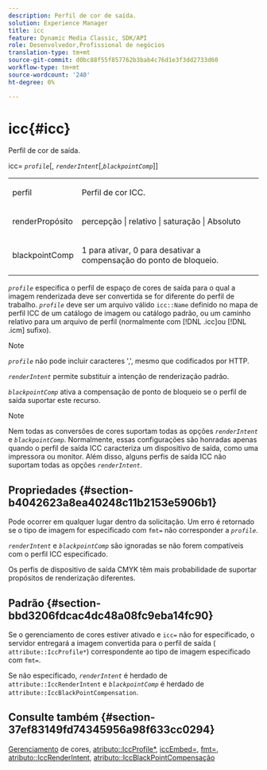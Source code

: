 ```yaml
---
description: Perfil de cor de saída.
solution: Experience Manager
title: icc
feature: Dynamic Media Classic, SDK/API
role: Desenvolvedor,Profissional de negócios
translation-type: tm+mt
source-git-commit: d0bc88f55f857762b3bab4c76d1e3f3dd2733d60
workflow-type: tm+mt
source-wordcount: '240'
ht-degree: 0%

---
```



# icc{#icc}

Perfil de cor de saída.

icc= *`profile`*[, *`renderIntent`*[,*`blackpointComp`*]]

<table id="simpletable_DF1914FD351E4F2BA61372A52F0CFFBF"> 
 <tr class="strow"> 
  <td class="stentry"> <p><span class="codeph"> <span class="varname"> perfil</span></span> </p></td> 
  <td class="stentry"> <p>Perfil de cor ICC. </p></td> 
 </tr> 
 <tr class="strow"> 
  <td class="stentry"> <p><span class="codeph"> <span class="varname"> renderPropósito  </span> </span> </p></td> 
  <td class="stentry"> <p>percepção | relativo | saturação | Absoluto </p></td> 
 </tr> 
 <tr class="strow"> 
  <td class="stentry"> <p><span class="codeph"> <span class="varname"> blackpointComp</span> </span> </p></td> 
  <td class="stentry"> <p>1 para ativar, 0 para desativar a compensação do ponto de bloqueio. </p></td> 
 </tr> 
</table>

*`profile`* especifica o perfil de espaço de cores de saída para o qual a imagem renderizada deve ser convertida se for diferente do perfil de trabalho. *`profile`* deve ser um arquivo válido  `icc::Name` definido no mapa de perfil ICC de um catálogo de imagem ou catálogo padrão, ou um caminho relativo para um arquivo de perfil (normalmente com  [!DNL .icc]ou  [!DNL .icm] sufixo).

>[!NOTE]
>
>*`profile`* não pode incluir caracteres &#39;,&#39;, mesmo que codificados por HTTP.

*`renderIntent`* permite substituir a intenção de renderização padrão.

*`blackpointComp`* ativa a compensação de ponto de bloqueio se o perfil de saída suportar este recurso.

>[!NOTE]
>
>Nem todas as conversões de cores suportam todas as opções *`renderIntent`* e *`blackpointComp`*. Normalmente, essas configurações são honradas apenas quando o perfil de saída ICC caracteriza um dispositivo de saída, como uma impressora ou monitor. Além disso, alguns perfis de saída ICC não suportam todas as opções *`renderIntent`*.

## Propriedades {#section-b4042623a8ea40248c11b2153e5906b1}

Pode ocorrer em qualquer lugar dentro da solicitação. Um erro é retornado se o tipo de imagem for especificado com `fmt=` não corresponder a *`profile`*.

*`renderIntent`* e  *`blackpointComp`* são ignoradas se não forem compatíveis com o perfil ICC especificado.

Os perfis de dispositivo de saída CMYK têm mais probabilidade de suportar propósitos de renderização diferentes.

## Padrão {#section-bbd3206fdcac4dc48a08fc9eba14fc90}

Se o gerenciamento de cores estiver ativado e `icc=` não for especificado, o servidor entregará a imagem convertida para o perfil de saída ( `attribute::IccProfile*`) correspondente ao tipo de imagem especificado com `fmt=`.

Se não especificado, *`renderIntent`* é herdado de `attribute::IccRenderIntent` e *`blackpointComp`* é herdado de `attribute::IccBlackPointCompensation`.

## Consulte também {#section-37ef83149fd74345956a98f633cc0294}

[Gerenciamento](../../../../../ir-api/http-protocol/image-rendering-api-ref/c-ir-http-protocol-ref/c-ir-http-protocol-syntax-and-features/c-ir-color-management.md#concept-7bac7c2c41be42c1b301eae80abe6b8d) de cores,  [atributo::IccProfile*](../../../../../ir-api/material-cat/image-rendering-api-ref/c-ir-material-catalog/c-ir-attributes-reference/r-ir-iccprofilecmyk.md#reference-55aead2d924847ffbd1be4c46add7127),  [iccEmbed=](../../../../../ir-api/http-protocol/image-rendering-api-ref/c-ir-http-protocol-ref/c-ir-http-protocol-command-reference/r-ir-iccembed.md#reference-47a433138c7c4b29b9b29871b2491a7f),  [fmt=](../../../../../ir-api/http-protocol/image-rendering-api-ref/c-ir-http-protocol-ref/c-ir-http-protocol-command-reference/r-ir-fmt.md#reference-4c743f67d56b47c5b774fcc900ff758c),  [atributo::IccRenderIntent](../../../../../ir-api/material-cat/image-rendering-api-ref/c-ir-material-catalog/c-ir-attributes-reference/r-ir-iccrenderintent.md#reference-3b80b7a4c25545a593c5076f318b5c40),  [atributo::IccBlackPointCompensação](../../../../../ir-api/material-cat/image-rendering-api-ref/c-ir-material-catalog/c-ir-attributes-reference/r-ir-iccblackpointcompensation.md#reference-d939b0cdf6564baaa88deb1059e3b7f0)
